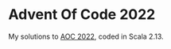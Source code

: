 Advent Of Code 2022
===================

My solutions to [AOC 2022](https://adventofcode.com/2022), coded in Scala 2.13.
